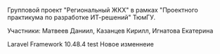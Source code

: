 Групповой проект "Региональный ЖКХ" в рамках "Проектного практикума по разработке ИТ-решений" ТюмГУ.

Участники: Матвеев Даниил, Казанцев Кирилл, Игнатова Екатерина

Laravel Framework 10.48.4
test
Новое изменнеие 
